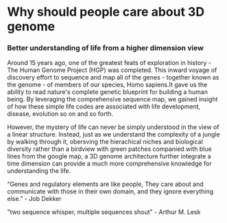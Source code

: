 # Why should people care about 3D genome 

### Better understanding of life from a higher dimension view

Around 15 years ago, one of the greatest feats of exploration in history - The Human Genome Project (HGP) was completed. This inward voyage of discovery effort to sequence and map all of the genes - together known as the genome - of members of our species, Homo sapiens.It gave us the ability to read nature's complete genetic blueprint for building a human being. By leveraging the comprehensive sequence map, we gained insight of how these simple life codes are associated with life development, disease, evolution so on and so forth. 

However, the mystery of life can never be simply understood in the view of a linear structure. Instead, just as we understand the complexity of a jungle by walking through it, obersving the hierachical niches and biological diversity rather than a birdview with green patches companied with blue lines from the google map, a 3D genome architecture further integrate a time dimension can provide a much more comprehensive knowledge for understanding the life. 


“Genes and regulatory elements are like people, They care about and communicate with those in their own domain, and they ignore everything else.” - Job Dekker

"two sequence whisper, multiple sequences shout" - Arthur M. Lesk




